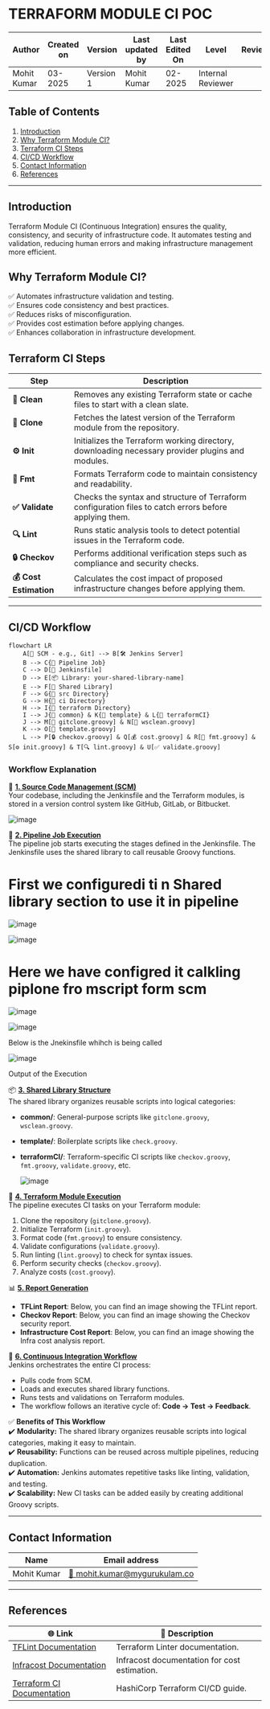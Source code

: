 # **TERRAFORM MODULE CI POC**

| **Author** | **Created on** | **Version** | **Last updated by** | **Last Edited On** | **Level** | **Reviewer** |
|------------|--------------|-------------|----------------|---------------|-------------|-------------|
| Mohit Kumar | 03-2025 | Version 1 | Mohit Kumar | 02-2025 | Internal Reviewer | |

## Table of Contents
1. [Introduction](#introduction)  
2. [Why Terraform Module CI?](#why-terraform-module-ci)  
3. [Terraform CI Steps](#terraform-ci-steps)  
4. [CI/CD Workflow](#cicd-workflow)  
5. [Contact Information](#contact-information)  
6. [References](#references)  

---
## Introduction
Terraform Module CI (Continuous Integration) ensures the quality, consistency, and security of infrastructure code. It automates testing and validation, reducing human errors and making infrastructure management more efficient.

## Why Terraform Module CI?
✅ Automates infrastructure validation and testing.  
✅ Ensures code consistency and best practices.  
✅ Reduces risks of misconfiguration.  
✅ Provides cost estimation before applying changes.  
✅ Enhances collaboration in infrastructure development.  

## Terraform CI Steps

| **Step**              | **Description** |
|----------------------|------------------------------------------------------------------|
| **🧹 Clean**           | Removes any existing Terraform state or cache files to start with a clean slate. |
| **📂 Clone**           | Fetches the latest version of the Terraform module from the repository. |
| **⚙️ Init**            | Initializes the Terraform working directory, downloading necessary provider plugins and modules. |
| **📝 Fmt**             | Formats Terraform code to maintain consistency and readability. |
| **✅ Validate**        | Checks the syntax and structure of Terraform configuration files to catch errors before applying them. |
| **🔍 Lint**            | Runs static analysis tools to detect potential issues in the Terraform code. |
| **🔒 Checkov**         | Performs additional verification steps such as compliance and security checks. |
| **💰 Cost Estimation** | Calculates the cost impact of proposed infrastructure changes before applying them. |

---
## CI/CD Workflow

```mermaid
flowchart LR
    A[🔗 SCM - e.g., Git] --> B[🛠 Jenkins Server]
    B --> C{🚀 Pipeline Job}
    C --> D[📜 Jenkinsfile]
    D --> E[📦 Library: your-shared-library-name]
    E --> F[📂 Shared Library]
    F --> G{📁 src Directory}
    G --> H{📁 ci Directory}
    H --> I{📁 terraform Directory}
    I --> J{📁 common} & K{📁 template} & L{📁 terraformCI}
    J --> M[📜 gitclone.groovy] & N[📜 wsclean.groovy]
    K --> O[📜 template.groovy]
    L --> P[🔒 checkov.groovy] & Q[💰 cost.groovy] & R[📝 fmt.groovy] & S[⚙️ init.groovy] & T[🔍 lint.groovy] & U[✅ validate.groovy]
```

### Workflow Explanation

🔗 **[1. Source Code Management (SCM)](#ci-cd-workflow)**  
Your codebase, including the Jenkinsfile and the Terraform modules, is stored in a version control system like GitHub, GitLab, or Bitbucket.

![image](https://github.com/user-attachments/assets/0685e9d1-66e2-4487-9c78-052544b86f51)



🚀 **[2. Pipeline Job Execution](#ci-cd-workflow)**  
The pipeline job starts executing the stages defined in the Jenkinsfile. The Jenkinsfile uses the shared library to call reusable Groovy functions.

# First we configuredi ti n Shared library section to use it in pipeline 

![image](https://github.com/user-attachments/assets/fd276d30-feec-4d28-b053-df20dca24f2a)

![image](https://github.com/user-attachments/assets/4a5518b8-f498-4255-b978-c456d3678d39)

# Here we have configred it calkling piplone fro mscript form scm




![image](https://github.com/user-attachments/assets/f030d3b0-09d0-4083-a0e7-8a0a89f117c7)

![image](https://github.com/user-attachments/assets/03dba73e-8e6f-4d38-85b2-d31cac8e8acd)


Below is the Jnekinsfile whihch is being called

![image](https://github.com/user-attachments/assets/f23a14a5-d8eb-40ca-8086-78d5944897d2)

Output of the Execution








📦 **[3. Shared Library Structure](#ci-cd-workflow)**  
The shared library organizes reusable scripts into logical categories:
- **common/**: General-purpose scripts like `gitclone.groovy`, `wsclean.groovy`.
- **template/**: Boilerplate scripts like `check.groovy`.
- **terraformCI/**: Terraform-specific CI scripts like `checkov.groovy`, `fmt.groovy`, `validate.groovy`, etc.

  ![image](https://github.com/user-attachments/assets/8b1efcd0-547b-4b21-a892-8044d67503e5)


📝 **[4. Terraform Module Execution](#ci-cd-workflow)**  
The pipeline executes CI tasks on your Terraform module:
1. Clone the repository (`gitclone.groovy`).
2. Initialize Terraform (`init.groovy`).
3. Format code (`fmt.groovy`) to ensure consistency.
4. Validate configurations (`validate.groovy`).
5. Run linting (`lint.groovy`) to check for syntax issues.
6. Perform security checks (`checkov.groovy`).
7. Analyze costs (`cost.groovy`).

📊 **[5. Report Generation](#ci-cd-workflow)**  
- **TFLint Report**: Below, you can find an image showing the TFLint report.
- **Checkov Report**: Below, you can find an image showing the Checkov security report.
- **Infrastructure Cost Report**: Below, you can find an image showing the Infra cost analysis report.

🔄 **[6. Continuous Integration Workflow](#ci-cd-workflow)**  
Jenkins orchestrates the entire CI process:
- Pulls code from SCM.
- Loads and executes shared library functions.
- Runs tests and validations on Terraform modules.
- The workflow follows an iterative cycle of: **Code → Test → Feedback**.

✅ **Benefits of This Workflow**  
✔️ **Modularity:** The shared library organizes reusable scripts into logical categories, making it easy to maintain.  
✔️ **Reusability:** Functions can be reused across multiple pipelines, reducing duplication.  
✔️ **Automation:** Jenkins automates repetitive tasks like linting, validation, and testing.  
✔️ **Scalability:** New CI tasks can be added easily by creating additional Groovy scripts.  

---
## Contact Information

| **Name** | **Email address** |
|----------|-------------------------------|
| Mohit Kumar | [📧 mohit.kumar@mygurukulam.co](mailto:mohit.kumar@mygurukulam.co) |

---
## References

| 🌐 Link | 📖 Description |
|---------------------------------------------------------------------------------------------------------------|-----------------------------------------------------------|
| [TFLint Documentation](https://github.com/terraform-linters/tflint) | Terraform Linter documentation. |
| [Infracost Documentation](https://www.infracost.io/docs/) | Infracost documentation for cost estimation. |
| [Terraform CI Documentation](https://developer.hashicorp.com/terraform/tutorials/automation) | HashiCorp Terraform CI/CD guide. |


